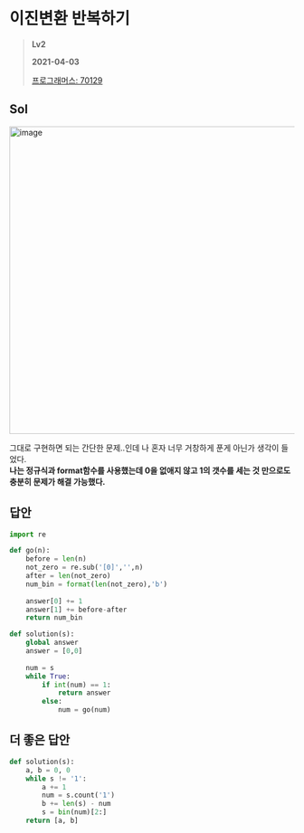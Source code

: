 # 이진변환 반복하기
> **Lv2**
>
> **2021-04-03**
>
> [프로그래머스: 70129](https://programmers.co.kr/learn/courses/30/lessons/70129)


## Sol
<img width="544" alt="image" src="https://user-images.githubusercontent.com/42789819/113486117-1296d680-94ec-11eb-9ea6-39c24009ed68.png">


그대로 구현하면 되는 간단한 문제..인데 나 혼자 너무 거창하게 푼게 아닌가 생각이 들었다.  
**나는 정규식과 format함수를 사용했는데 0을 없애지 않고 1의 갯수를 세는 것 만으로도 충분히 문제가 해결 가능했다.**  

## 답안
```python
import re

def go(n):
    before = len(n)
    not_zero = re.sub('[0]','',n)
    after = len(not_zero)
    num_bin = format(len(not_zero),'b')
    
    answer[0] += 1
    answer[1] += before-after
    return num_bin

def solution(s):
    global answer
    answer = [0,0]
    
    num = s
    while True:
        if int(num) == 1:
            return answer
        else:
            num = go(num)
```

## 더 좋은 답안
```python
def solution(s):
    a, b = 0, 0
    while s != '1':
        a += 1
        num = s.count('1')
        b += len(s) - num
        s = bin(num)[2:]
    return [a, b]
```